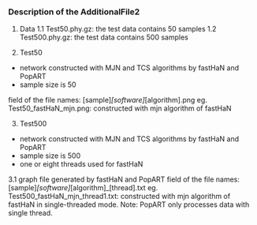 ### Description of the AdditionalFile2 ###


1. Data
  1.1 Test50.phy.gz: the test data contains 50 samples
  1.2 Test500.phy.gz: the test data contains 500 samples


2. Test50
  * network constructed with MJN and TCS algorithms by fastHaN and PopART
  * sample size is 50

  field of the file names: [sample]_[software]_[algorithm].png
  eg. Test50_fastHaN_mjn.png: constructed with mjn algorithm of fastHaN


3. Test500
  * network constructed with MJN and TCS algorithms by fastHaN and PopART
  * sample size is 500
  * one or eight threads used for fastHaN

  3.1 graph file generated by fastHaN and PopART
  field of the file names: [sample]_[software]_[algorithm]_[thread].txt
  eg. Test500_fastHaN_mjn_thread1.txt: constructed with mjn algorithm of fastHaN in single-threaded mode.
  Note: PopART only processes data with single thread.
